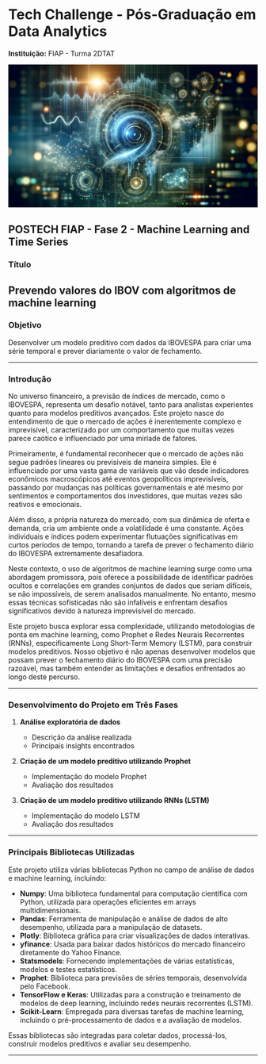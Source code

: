 # Tech Challenge - Pós-Graduação em Data Analytics

**Instituição:** FIAP - Turma 2DTAT

![](https://github.com/alexandre-guerra/Analise-IBOV/blob/master/imagem_tech.png)

## POSTECH FIAP - Fase 2 - Machine Learning and Time Series

### Título

**Prevendo valores do IBOV com algoritmos de machine learning**
---

### Objetivo

Desenvolver um modelo preditivo com dados da IBOVESPA para criar uma série temporal e prever diariamente o valor de fechamento.

---

### Introdução

No universo financeiro, a previsão de índices de mercado, como o IBOVESPA, representa um desafio notável, tanto para analistas experientes quanto para modelos preditivos avançados. Este projeto nasce do entendimento de que o mercado de ações é inerentemente complexo e imprevisível, caracterizado por um comportamento que muitas vezes parece caótico e influenciado por uma miríade de fatores.

Primeiramente, é fundamental reconhecer que o mercado de ações não segue padrões lineares ou previsíveis de maneira simples. Ele é influenciado por uma vasta gama de variáveis que vão desde indicadores econômicos macroscópicos até eventos geopolíticos imprevisíveis, passando por mudanças nas políticas governamentais e até mesmo por sentimentos e comportamentos dos investidores, que muitas vezes são reativos e emocionais.

Além disso, a própria natureza do mercado, com sua dinâmica de oferta e demanda, cria um ambiente onde a volatilidade é uma constante. Ações individuais e índices podem experimentar flutuações significativas em curtos períodos de tempo, tornando a tarefa de prever o fechamento diário do IBOVESPA extremamente desafiadora.

Neste contexto, o uso de algoritmos de machine learning surge como uma abordagem promissora, pois oferece a possibilidade de identificar padrões ocultos e correlações em grandes conjuntos de dados que seriam difíceis, se não impossíveis, de serem analisados manualmente. No entanto, mesmo essas técnicas sofisticadas não são infalíveis e enfrentam desafios significativos devido à natureza imprevisível do mercado.

Este projeto busca explorar essa complexidade, utilizando metodologias de ponta em machine learning, como Prophet e Redes Neurais Recorrentes (RNNs), especificamente Long Short-Term Memory (LSTM), 
para construir modelos preditivos. Nosso objetivo é não apenas desenvolver modelos que possam prever o fechamento diário do IBOVESPA com uma precisão razoável, mas também entender as limitações e desafios enfrentados ao longo deste percurso.

---
### Desenvolvimento do Projeto em Três Fases

1. **Análise exploratória de dados**
   - Descrição da análise realizada
   - Principais insights encontrados

2. **Criação de um modelo preditivo utilizando Prophet**
   - Implementação do modelo Prophet
   - Avaliação dos resultados

3. **Criação de um modelo preditivo utilizando RNNs (LSTM)**
   - Implementação do modelo LSTM
   - Avaliação dos resultados
---

### Principais Bibliotecas Utilizadas

Este projeto utiliza várias bibliotecas Python no campo de análise de dados e machine learning, incluindo:

- **Numpy**: Uma biblioteca fundamental para computação científica com Python, utilizada para operações eficientes em arrays multidimensionais.
- **Pandas**: Ferramenta de manipulação e análise de dados de alto desempenho, utilizada para a manipulação de datasets.
- **Plotly**: Biblioteca gráfica para criar visualizações de dados interativas.
- **yfinance**: Usada para baixar dados históricos do mercado financeiro diretamente do Yahoo Finance.
- **Statsmodels**: Fornecendo implementações de várias estatísticas, modelos e testes estatísticos.
- **Prophet**: Biblioteca para previsões de séries temporais, desenvolvida pelo Facebook.
- **TensorFlow e Keras**: Utilizadas para a construção e treinamento de modelos de deep learning, incluindo redes neurais recorrentes (LSTM).
- **Scikit-Learn**: Empregada para diversas tarefas de machine learning, incluindo o pré-processamento de dados e a avaliação de modelos.

Essas bibliotecas são integradas para coletar dados, processá-los, construir modelos preditivos e avaliar seu desempenho.

---

